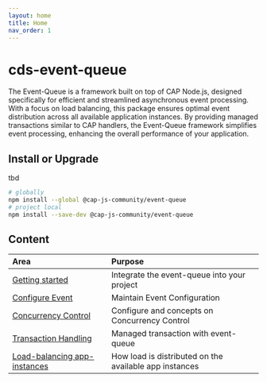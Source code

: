 ```yaml
---
layout: home
title: Home
nav_order: 1
---
```


# cds-event-queue

The Event-Queue is a framework built on top of CAP Node.js, designed specifically for efficient and
streamlined asynchronous event processing. With a focus on load balancing, this package ensures optimal
event distribution across all available application instances. By providing managed transactions similar to CAP
handlers,
the Event-Queue framework simplifies event processing, enhancing the overall performance of your application.

## Install or Upgrade

tbd

```bash
# globally
npm install --global @cap-js-community/event-queue
# project local
npm install --save-dev @cap-js-community/event-queue
```

## Content

| Area                                  | Purpose                                                | 
|:--------------------------------------|:-------------------------------------------------------|
| [Getting started](setup)              | Integrate the event-queue into your project            |
| [Configure Event](configure-event)    | Maintain Event Configuration                           |
| [Concurrency Control](setup)          | Configure and concepts on Concurrency Control          |
| [Transaction Handling](setup)         | Managed transaction with event-queue                   |
| [Load-balancing app-instances](setup) | How load is distributed on the available app instances |
